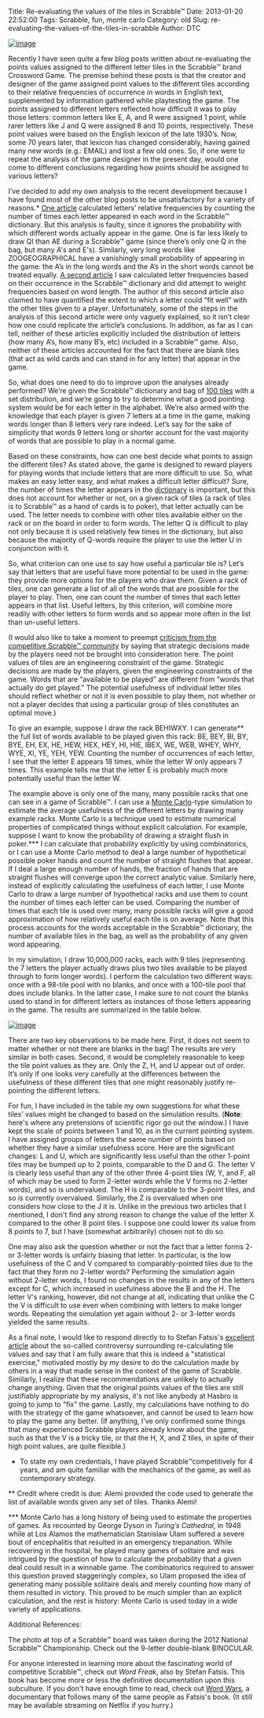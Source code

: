 Title: Re-evaluating the values of the tiles in Scrabble™
Date: 2013-01-20 22:52:00
Tags: Scrabble, fun, monte carlo
Category: old
Slug: re-evaluating-the-values-of-the-tiles-in-scrabble
Author: DTC


[![image](http://www.scrabbleassociation.com/tourneys/2012/nsc/build2/photo/21/PH1_8830.JPG)](http://www.scrabbleassociation.com/tourneys/2012/nsc/build2/photo/21/PH1_8830.JPG)

Recently I have seen quite a few blog posts written about re-evaluating
the points values assigned to the different letter tiles in the
Scrabble™ brand Crossword Game. The premise behind these posts is that
the creator and designer of the game assigned point values to the
different tiles according to their relative frequencies of occurrence in
words in English text, supplemented by information gathered while
playtesting the game. The points assigned to different letters reflected
how difficult it was to play those letters: common letters like E, A,
and R were assigned 1 point, while rarer letters like J and Q were
assigned 8 and 10 points, respectively. These point values were based on
the English lexicon of the late 1930’s. Now, some 70 years later, that
lexicon has changed considerably, having gained many new words (e.g.:
EMAIL) and lost a few old ones. So, if one were to repeat the analysis
of the game designer in the present day, would one come to different
conclusions regarding how points should be assigned to various letters?

I’ve decided to add my own analysis to the recent development because I
have found most of the other blog posts to be unsatisfactory for a
variety of reasons.* [One
article](http://deadspin.com/5975490/h-y-and-z-as-concealed-weapons-we-apply-google+inspired-math-to-scrabbles-flawed-points-system)
calculated letters’ relative frequencies by counting the number of times
each letter appeared in each word in the Scrabble™ dictionary. But this
analysis is faulty, since it ignores the probability with which
different words actually appear in the game. One is far less likely to
draw QI than AE during a Scrabble™ game (since there’s only one Q in the
bag, but many A's and E's). Similarly, very long words like
ZOOGEOGRAPHICAL have a vanishingly small probability of appearing in the
game: the A’s in the long words and the A’s in the short words cannot be
treated equally. [A second
article](http://blog.useost.com/2012/12/30/valett/) I saw calculated
letter frequencies based on their occurrence in the Scrabble™ dictionary
and did attempt to weight frequencies based on word length. The author
of this second article also claimed to have quantified the extent to
which a letter could “fit well” with the other tiles given to a player.
Unfortunately, some of the steps in the analysis of this second article
were only vaguely explained, so it isn’t clear how one could replicate
the article’s conclusions. In addition, as far as I can tell, neither of
these articles explicitly included the distribution of letters (how many
A’s, how many B’s, etc) included in a Scrabble™ game. Also, neither of
these articles accounted for the fact that there are blank tiles (that
act as wild cards and can stand in for any letter) that appear in the
game.

So, what does one need to do to improve upon the analyses already
performed? We’re given the Scrabble™ dictionary and bag of [100
tiles](http://upload.wikimedia.org/wikipedia/commons/b/b8/Scrabble_tiles_en.jpg)
with a set distribution, and we’re going to try to determine what a good
pointing system would be for each letter in the alphabet. We’re also
armed with the knowledge that each player is given 7 letters at a time
in the game, making words longer than 8 letters very rare indeed. Let’s
say for the sake of simplicity that words 9 letters long or shorter
account for the vast majority of words that are possible to play in a
normal game.

Based on these constraints, how can one best decide what points to
assign the different tiles? As stated above, the game is designed to
reward players for playing words that include letters that are more
difficult to use. So, what makes an easy letter easy, and what makes a
difficult letter difficult? Sure, the number of times the letter appears
in the
[dictionary](http://scrabblehelper2.googlecode.com/svn-history/r3/trunk/src/scrabble/dictionary.txt)
is important, but this does not account for whether or not, on a given
rack of tiles (a rack of tiles is to Scrabble™ as a hand of cards is to
poker), that letter actually can be used. The letter needs to combine
with other tiles available either on the rack or on the board in order
to form words. The letter Q is difficult to play not only because it is
used relatively few times in the dictionary, but also because the
majority of Q-words require the player to use the letter U in
conjunction with it.

So, what criterion can one use to say how useful a particular tile is?
Let’s say that letters that are useful have more potential to be used in
the game: they provide more options for the players who draw them. Given
a rack of tiles, one can generate a list of all of the words that are
possible for the player to play. Then, one can count the number of times
that each letter appears in that list. Useful letters, by this
criterion, will combine more readily with other letters to form words
and so appear more often in the list than un-useful letters.

(I would also like to take a moment to preempt [criticism from the
competitive Scrabble™ community](http://scrabbleplayers.org/w/Valett) by
saying that strategic decisions made by the players need not be brought
into consideration here. The point values of tiles are an engineering
constraint of the game. Strategic decisions are made by the players,
given the engineering constraints of the game. Words that are “available
to be played” are different from “words that actually do get played.”
The potential usefulness of individual letter tiles should reflect
whether or not it is even possible to play them, not whether or not a
player decides that using a particular group of tiles constitutes an
optimal move.)

To give an example, suppose I draw the rack BEHIWXY. I can generate**
the full list of words available to be played given this rack: BE, BEY,
BI, BY, BYE, EH, EX, HE, HEW, HEX, HEY, HI, HIE, IBEX, WE, WEB, WHEY,
WHY, WYE, XI, YE, YEH, YEW. Counting the number of occurrences of each
letter, I see that the letter E appears 18 times, while the letter W
only appears 7 times. This example tells me that the letter E is
probably much more potentially useful than the letter W.

The example above is only one of the many, many possible racks that one
can see in a game of Scrabble™. I can use a [Monte
Carlo](http://en.wikipedia.org/wiki/Monte_Carlo_method)-type simulation
to estimate the average usefulness of the different letters by drawing
many example racks. Monte Carlo is a technique used to estimate
numerical properties of complicated things without explicit calculation.
For example, suppose I want to know the probability of drawing a
straight flush in poker.*** I can calculate that probability
explicitly by using combinatorics, or I can use a Monte Carlo method to
deal a large number of hypothetical possible poker hands and count the
number of straight flushes that appear. If I deal a large enough number
of hands, the fraction of hands that are straight flushes will converge
upon the correct analytic value. Similarly here, instead of explicitly
calculating the usefulness of each letter, I use Monte Carlo to draw a
large number of hypothetical racks and use them to count the number of
times each letter can be used. Comparing the number of times that each
tile is used over many, many possible racks will give a good
approximation of how relatively useful each tile is on average. Note
that this process accounts for the words acceptable in the Scrabble™
dictionary, the number of available tiles in the bag, as well as the
probability of any given word appearing.

In my simulation, I draw 10,000,000 racks, each with 9 tiles
(representing the 7 letters the player actually draws plus two tiles
available to be played through to form longer words). I perform the
calculation two different ways: once with a 98-tile pool with no blanks,
and once with a 100-tile pool that does include blanks. In the latter
case, I make sure to not count the blanks used to stand in for different
letters as instances of those letters appearing in the game. The results
are summarized in the table below.

[![image](http://2.bp.blogspot.com/-FXxaPgNpk7Y/UPyeMh8pe6I/AAAAAAAAAHo/x3m0XvORWGw/s400/scrabble+tiles+table+small+3.jpg)](http://2.bp.blogspot.com/-FXxaPgNpk7Y/UPyeMh8pe6I/AAAAAAAAAHo/x3m0XvORWGw/s1600/scrabble+tiles+table+small+3.jpg)

There are two key observations to be made here. First, it does not seem
to matter whether or not there are blanks in the bag! The results are
very similar in both cases. Second, it would be completely reasonable to
keep the tile point values as they are. Only the Z, H, and U appear out
of order. It’s only if one looks very carefully at the differences
between the usefulness of these different tiles that one might
reasonably justify re-pointing the different letters.

For fun, I have included in the table my own suggestions for what these
tiles’ values might be changed to based on the simulation results.
(**Note**: here's where any pretensions of scientific rigor go out the
window.) I have kept the scale of points between 1 and 10, as in the
current pointing system. I have assigned groups of letters the same
number of points based on whether they have a similar usefulness score.
Here are the significant changes: L and U, which are significantly less
useful than the other 1-point tiles may be bumped up to 2 points,
comparable to the D and G. The letter V is clearly less useful than any
of the other three 4-point tiles (W, Y, and F, all of which may be used
to form 2-letter words while the V forms no 2-letter words), and so is
undervalued. The H is comparable to the 3-point tiles, and so is
currently overvalued. Similarly, the Z is overvalued when one considers
how close to the J it is. Unlike in the previous two articles that I
mentioned, I don't find any strong reason to change the value of the
letter X compared to the other 8 point tiles. I suppose one could lower
its value from 8 points to 7, but I have (somewhat arbitrarily) chosen
not to do so.

One may also ask the question whether or not the fact that a letter
forms 2- or 3-letter words is unfairly biasing that letter. In
particular, is the low usefulness of the C and V compared to
comparably-pointed tiles due to the fact that they form no 2-letter
words? Performing the simulation again without 2-letter words, I found
no changes in the results in any of the letters except for C, which
increased in usefulness above the B and the H. The letter V's ranking,
however, did not change at all, indicating that unlike the C the V is
difficult to use even when combining with letters to make longer words.
Repeating the simulation yet again without 2- or 3-letter words yielded
the same results.

As a final note, I would like to respond directly to to Stefan Fatsis's
[excellent
article](http://www.slate.com/articles/sports/gaming/2013/01/scrabble_tile_values_why_it_s_a_mistake_to_change_the_point_value_of_the.single.html)
about the so-called controversy surrounding re-calculating tile values
and say that I am fully aware that this is indeed a "statistical
exercise," motivated mostly by my desire to do the calculation made by
others in a way that made sense in the context of the game of Scrabble.
Similarly, I realize that these recommendations are unlikely to actually
change anything. Given that the original points values of the tiles are
still justifiably appropriate by my analysis, it's not like anybody at
Hasbro is going to jump to "fix" the game. Lastly, my calculations have
nothing to do with the strategy of the game whatsoever, and cannot be
used to learn how to play the game any better. (If anything, I've only
confirmed some things that many experienced Scrabble players already
know about the game, such as that the V is a tricky tile, or that the H,
X, and Z tiles, in spite of their high point values, are quite
flexible.)

* To state my own credentials, I have played Scrabble™competitively for
4 years, and am quite familiar with the mechanics of the game, as well
as contemporary strategy.

** Credit where credit is due: Alemi provided the code used to
generate the list of available words given any set of tiles. Thanks
Alemi!

*** Monte Carlo has a long history of being used to estimate the
properties of games. As recounted by George Dyson in *Turing’s
Cathedral*, in 1948 while at Los Alamos the mathematician Stanislaw Ulam
suffered a severe bout of encephalitis that resulted in an emergency
trepanation. While recovering in the hospital, he played many games of
solitaire and was intrigued by the question of how to calculate the
probability that a given deal could result in a winnable game. The
combinatorics required to answer this question proved staggeringly
complex, so Ulam proposed the idea of generating many possible solitaire
deals and merely counting how many of them resulted in victory. This
proved to be much simpler than an explicit calculation, and the rest is
history: Monte Carlo is used today in a wide variety of applications.

Additional References:

The photo at top of a Scrabble™ board was taken during the 2012 National
Scrabble™ Championship. Check out the 9-letter double-blank BINOCULAR.

For anyone interested in learning more about the fascinating world of
competitive Scrabble™, check out *Word Freak*, also by Stefan Fatsis.
This book has become more or less the definitive documentation upon this
subculture. If you don't have enough time to read, check out [Word
Wars](http://en.wikipedia.org/wiki/Word_Wars), a documentary that
follows many of the same people as Fatsis's book. (It still may be
available streaming on Netflix if you hurry.)


